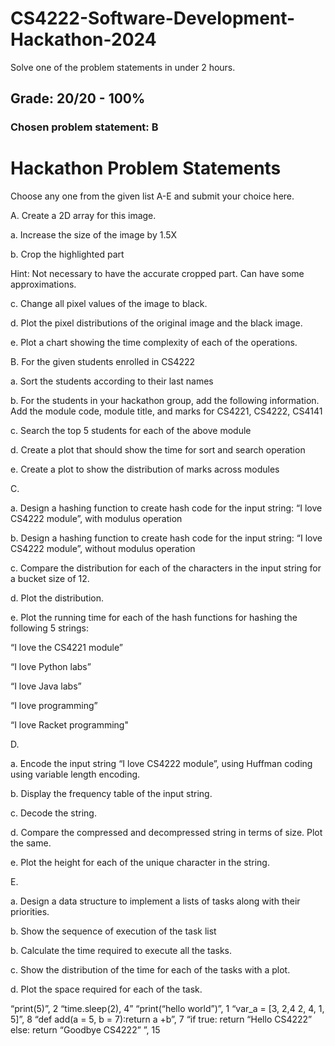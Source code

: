 # CS4222-Software-Development-Hackathon-2024
Solve one of the problem statements in under 2 hours.

## Grade: 20/20 - 100%   
### Chosen problem statement: B   

# Hackathon Problem Statements

Choose any one from the given list A-E and submit your choice here.    

A. Create a 2D array for this image.

a. Increase the size of the image by 1.5X

b. Crop the highlighted part

Hint: Not necessary to have the accurate cropped part. Can have some approximations.

c. Change all pixel values of the image to black.

d. Plot the pixel distributions of the original image and the black image.

e. Plot a chart showing the time complexity of each of the operations.     

   
B. For the given students enrolled in CS4222 

a. Sort the students according to their  last names

b. For the students in your hackathon group, add the following information. Add the module code, module title, and marks for  CS4221, CS4222, CS4141

c. Search the top 5 students for each of the above module

d. Create a plot that should show the time for sort and search operation

e. Create a plot to show the distribution of marks across modules

C.

a. Design a hashing function to create hash code for the input string: “I love CS4222 module”, with modulus operation

b.  Design a hashing function to create hash code for the input string: “I love CS4222 module”, without modulus operation

c. Compare the distribution for each of the characters in the input string for a bucket size of 12. 

d. Plot the distribution. 

e. Plot the running time for each of the hash functions for hashing the following 5 strings:

“I love the CS4221 module”

“I love Python labs”

“I love Java labs”

“I love programming”

“I love Racket programming"


D.

a. Encode the input string “I love CS4222 module”,  using Huffman coding using variable length encoding.

b. Display the frequency table of the input string.

c. Decode the string. 

d. Compare the compressed and decompressed string in terms of size. Plot the same. 

e. Plot the height for each of the unique character in the string.

 

E.

a. Design a data structure to implement a lists of tasks along with their priorities. 

b. Show the sequence of execution of the task list

b. Calculate the time required to execute all the tasks.

c. Show the distribution of the time for each of the tasks with a plot.

d. Plot the space required for each of the task.

“print(5)”, 2
“time.sleep(2), 4”
“print(“hello world”)”, 1
“var_a = [3, 2,4 2, 4, 1, 5]”, 8
“def add(a = 5, b = 7):return a +b”, 7
“if true: return “Hello CS4222” else: return “Goodbye CS4222” ”,  15
